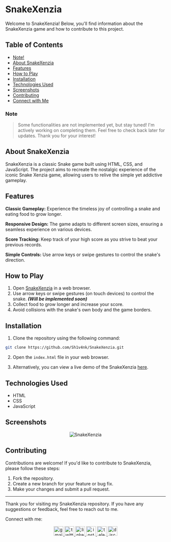 # SnakeXenzia

Welcome to SnakeXenzia! Below, you'll find information about the SnakeXenzia game and how to contribute to this project.

## Table of Contents

- [Note!](#note)
- [About SnakeXenzia](#about-snakexenzia)
- [Features](#features)
- [How to Play](#how-to-play)
- [Installation](#installation)
- [Technologies Used](#technologies-used)
- [Screenshots](#screenshots)
- [Contributing](#contributing)
- [Connect with Me](#connect-with-me)

### Note

> Some functionalities are not implemented yet, but stay tuned! I'm actively working on completing them. Feel free to check back later for updates. Thank you for your interest!

## About SnakeXenzia

SnakeXenzia is a classic Snake game built using HTML, CSS, and JavaScript. The project aims to recreate the nostalgic experience of the iconic Snake Xenzia game, allowing users to relive the simple yet addictive gameplay.

## Features

**Classic Gameplay:** Experience the timeless joy of controlling a snake and eating food to grow longer.

**Responsive Design:** The game adapts to different screen sizes, ensuring a seamless experience on various devices.

**Score Tracking:** Keep track of your high score as you strive to beat your previous records.

**Simple Controls:** Use arrow keys or swipe gestures to control the snake's direction.

## How to Play

1. Open [SnakeXenzia](https://sh1v4nk.github.io/SnakeXenzia/) in a web browser.
2. Use arrow keys or swipe gestures (on touch devices) to control the snake. **_(Will be implemented soon)_**
3. Collect food to grow longer and increase your score.
4. Avoid collisions with the snake's own body and the game borders.

## Installation

1. Clone the repository using the following command:

```bash
git clone https://github.com/Sh1v4nk/SnakeXenzia.git
```

2. Open the `index.html` file in your web browser.

3. Alternatively, you can view a live demo of the SnakeXenzia [here](https://sh1v4nk.github.io/SnakeXenzia/).

## Technologies Used

- HTML
- CSS
- JavaScript

## Screenshots

<div align="center">
  <img src="https://i.ibb.co/9GhfPVN/snakexenzia.png" alt="SnakeXenzia">
</div>

## Contributing

Contributions are welcome! If you'd like to contribute to SnakeXenzia, please follow these steps:

1. Fork the repository.
2. Create a new branch for your feature or bug fix.
3. Make your changes and submit a pull request.

---

Thank you for visiting my SnakeXenzia repository. If you have any suggestions or feedback, feel free to reach out to me.

Connect with me:

<div align="center">
  <a href="mailto:shivankpandey113@gmail.com" target="_blank">
    <img src="https://img.shields.io/static/v1?message=Gmail&logo=gmail&label=&color=D14836&logoColor=white&labelColor=&style=for-the-badge" height="30" alt="gmail logo"  />
  </a>
  <a href="https://twitter.com/sh1v4nk" target="_blank">
    <img src="https://img.shields.io/static/v1?message=Twitter&logo=twitter&label=&color=1DA1F2&logoColor=white&labelColor=&style=for-the-badge" height="30" alt="twitter logo"  />
  </a>
    <a href="https://www.linkedin.com/in/sh1v4nk/" target="_blank">
    <img src="https://img.shields.io/static/v1?message=LinkedIn&logo=linkedin&label=&color=0077B5&logoColor=white&labelColor=&style=for-the-badge" height="30" alt="linkedin logo"  />
  </a>
  <a href="https://www.instagram.com/sh1v4nk_/" target="_blank">
    <img src="https://img.shields.io/static/v1?message=Instagram&logo=instagram&label=&color=E4405F&logoColor=white&labelColor=&style=for-the-badge" height="30" alt="instagram logo"  />
  </a>
  <a href="https://t.me/BlackGoku_69th" target="_blank">
    <img src="https://img.shields.io/static/v1?message=Telegram&logo=telegram&label=&color=2CA5E0&logoColor=white&labelColor=&style=for-the-badge" height="30" alt="telegram logo"  />
  </a>
  <a href="https://discord.com/users/571299781096505344" target="_blank">
    <img src="https://img.shields.io/static/v1?message=Discord&logo=discord&label=&color=7289DA&logoColor=white&labelColor=&style=for-the-badge" height="30" alt="discord logo"  />
  </a>
</div>
